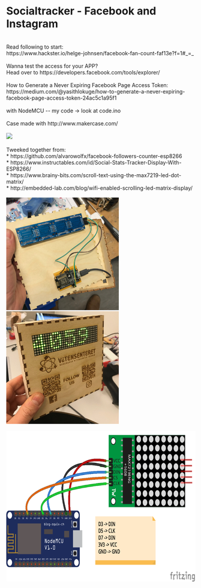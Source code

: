 # Socialtracker - Facebook and Instagram
<br>
Read following to start:
<br>
https://www.hackster.io/helge-johnsen/facebook-fan-count-faf13e?f=1#_=_<br>
<br>
Wanna test the access for your APP?<br>
Head over to https://developers.facebook.com/tools/explorer/<br>
<br>
How to Generate a Never Expiring Facebook Page Access Token:<br>
https://medium.com/@yasithlokuge/how-to-generate-a-never-expiring-facebook-page-access-token-24ac5c1a95f1<br>
<br>
with NodeMCU -- my code -> look at code.ino<br>
<br>
Case made with http://www.makercase.com/<br>
<br>
<img src="https://media.giphy.com/media/Ojn2HN2bitd2d404MA/200w_d.gif"><br>
<br>
Tweeked together from:<br>
* https://github.com/alvarowolfx/facebook-followers-counter-esp8266<br>
* https://www.instructables.com/id/Social-Stats-Tracker-Display-With-ESP8266/<br>
* https://www.brainy-bits.com/scroll-text-using-the-max7219-led-dot-matrix/<br>
* http://embedded-lab.com/blog/wifi-enabled-scrolling-led-matrix-display/<br>
<br>
<img src="https://github.com/larsgimse/NodeMCU/blob/master/socialtracker/face_insta/IMG_0156.jpeg" height="300"><img src="https://github.com/larsgimse/NodeMCU/blob/master/socialtracker/face_insta/IMG_0150.jpeg" height="300"><br>
<br>
<img src="https://github.com/larsgimse/NodeMCU/blob/master/socialtracker/socialtracker_bb.png" height="400"><br>
